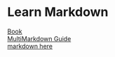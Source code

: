 # Learn Markdown
[Book](https://gitbookio.gitbooks.io/markdown/content/index.html)  
[MultiMarkdown Guide](https://rawgit.com/fletcher/human-markdown-reference/master/index.html)  
[markdown here](https://github.com/adam-p/markdown-here)
